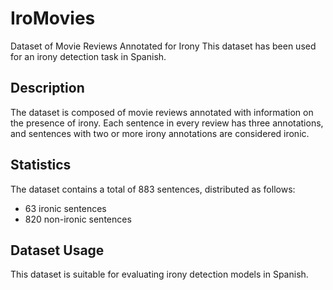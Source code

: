 # IroMovies
Dataset of Movie Reviews Annotated for Irony
This dataset has been used for an irony detection task in Spanish.

## Description
The dataset is composed of movie reviews annotated with information on the presence of irony. Each sentence in every review has three annotations, and sentences with two or more irony annotations are considered ironic.

## Statistics
The dataset contains a total of 883 sentences, distributed as follows:

* 63 ironic sentences
* 820 non-ironic sentences

## Dataset Usage
This dataset is suitable for evaluating irony detection models in Spanish.
